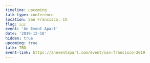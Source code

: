 ```yaml
---
timeline: upcoming
talk-type: conference
location: San Francisco, CA
flag: 🇺🇸
event: 'An Event Apart'
date: '2019-12-10'
hidden: true
upcoming: true
talk: TBD
event-link: https://aneventapart.com/event/san-francisco-2019
---
```

